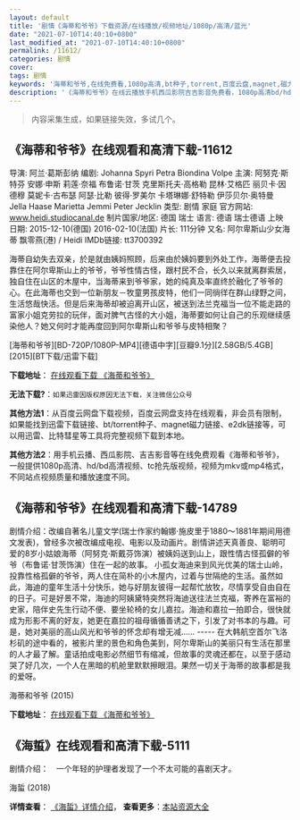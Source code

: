 ```yaml
---
layout: default
title: '剧情《海蒂和爷爷》下载资源/在线播放/视频地址/1080p/高清/蓝光'
date: "2021-07-10T14:40:10+0800"
last_modified_at: "2021-07-10T14:40:10+0800"
permalink: /11612/
categories: 剧情
cover:
tags: 剧情
keywords: '海蒂和爷爷,在线免费看,1080p高清,bt种子,torrent,百度云盘,magnet,磁力链,迅雷下载资源'
description: '《海蒂和爷爷》在线云播放手机西瓜影院吉吉影音免费看，1080p高清bd/hd未删减完整版和tc抢先枪版，mkv/mp4格式，附带bt/torrent种子、magnet/磁力链、百度云盘、网盘资源迅雷下载链接'
---
```


>内容采集生成，如果链接失效，多试几个。


## 《海蒂和爷爷》在线观看和高清下载-11612

导演: 阿兰·葛斯彭纳 编剧: Johanna Spyri Petra Biondina Volpe 主演: 阿努克·斯特芬 安娜·申斯 莉莲·奈福 布鲁诺·甘茨 克里斯托夫·高格勒 昆林·艾格匹 丽贝卡·因德穆 莫妮卡·古布瑟 阿瑟·比勒 彼得·罗美尔 卡塔琳娜·舒特勒 伊莎贝尔·奥特曼 Jella Haase Marietta Jemmi Peter Jecklin 类型: 剧情 家庭 官方网站: www.heidi.studiocanal.de 制片国家/地区: 德国 瑞士 语言: 德语 瑞士德语 上映日期: 2015-12-10(德国) 2016-02-10(法国) 片长: 111分钟 又名: 阿尔卑斯山少女海蒂 飘零燕(港) / Heidi IMDb链接: tt3700392

海蒂自幼失去双亲，於是就由姨妈照顾，后来由於姨妈要到外处工作，海蒂便去投靠住在阿尔卑斯山上的爷爷，爷爷性情古怪，跟村民不合，长久以来就离群索居，独自住在山区的木屋中，当海蒂来到爷爷家，她的纯真及率直终於融化了爷爷的心。在此海蒂也交到一位新朋友－牧童男孩皮特，他们一同徜徉在群山绿野之间，生活悠哉快活。但是后来海蒂却被迫离开山区，被送到法兰克福当一位不能走路的富家小姐克劳拉的玩伴，面对脾气古怪的大小姐，海蒂要如何让自己的乐观继续感染他人？她又何时才能再度回到阿尔卑斯山和爷爷与皮特相聚？


[海蒂和爷爷][BD-720P/1080P-MP4][德语中字][豆瓣9.1分][2.58GB/5.4GB][2015][BT下载/迅雷下载]

**下载地址**： [在线观看下载 《海蒂和爷爷》](https://www.btdx8.com/torrent/heidi_2015.html) 


**无法下载?**：`如果迅雷因版权原因无法下载，关注微信公众号 `

**其他方法1**：从百度云网盘下载视频，百度云网盘支持在线观看，非会员有限制，如果能找到迅雷下载链接、bt/torrent种子、magnet磁力链接、e2dk链接等，可以用迅雷、比特彗星等工具将完整视频下载到本地。

**其他方法2**：用手机云播、西瓜影院、吉吉影音等在线免费观看《海蒂和爷爷》，一般提供1080p高清、hd/bd高清视频、tc抢先版视频，视频为mkv或mp4格式，不同站点视频质量和播放速度不同。


## 《海蒂和爷爷》在线观看和高清下载-14789

剧情介绍：改编自著名儿童文学(瑞士作家约翰娜·施皮里于1880～1881年期间用德文发表)，曾经多次被改编成电视、电影以及动画片。剧情讲述天真善良、聪明可爱的8岁小姑娘海蒂（阿努克·斯戴芬饰演）被姨妈送到山上，跟性情古怪孤僻的爷爷（布鲁诺·甘茨饰演）住在一起的故事。 小孤女海迪来到风光优美的瑞士山岭，投靠性格孤僻的爷爷，两人住在简朴的小木屋内，过着与世隔绝的生活。虽然如此，海迪的童年生活十分快乐，她与好朋友彼得一起帮忙放牧，尽情享受自由自在的日子。可是好景不常，海迪的阿姨黛特突然将海迪送往法兰克福，寄养在富裕的史家，陪伴史先生行动不便、要坐轮椅的女儿嘉拉。海迪和嘉拉一拍即合，很快就成为形影不离的好友，她更在嘉拉的祖母循循善诱之下，引发了对书本的与趣。可是，她对美丽的高山风光和爷爷的怀念却有增无减…… ----- 在大韩航空首尔飞洛杉矶的途中看的，被影片里的景色和角色美到，阿尔卑斯山的美丽只有生活在那里的人才最了解。童话拍成电影必然细节有缩减，但故事的灵魂还都在，以至于感动哭了好几次，一个人在黑暗的机舱里默默擦眼泪。果然一切关于海蒂的故事都是我的爱呀。


海蒂和爷爷 (2015)

**下载地址**： [在线观看下载 《海蒂和爷爷》](https://www.btbtdy.me/btdy/dy5034.html) 


## 《海蜇》在线观看和高清下载-5111

剧情介绍：　一个年轻的护理者发现了一个不太可能的喜剧天才。


海蜇 (2018)

**详情查看**： [《海蜇》详情介绍](/movie/5111/)， **查看更多**：[本站资源大全](/movie/t/all/)

